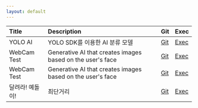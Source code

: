 ```yaml
---
layout: default
---
```


| Title        | Description         | Git | Exec |
|:-------------|:------------------|:------|:------|
| YOLO AI     | YOLO SDK를 이용한 AI 분류 모델 | [Git](https://github.com/enozdev/Yolo_Web)  | [Exec](https://enozdev.github.io/Yolo_Web/)  |
| WebCam Test  | Generative AI that creates images based on the user's face | [Git](https://github.com/enozdev/test_page) | [Exec](https://enozdev.github.io/test_page/)  |
| WebCam Test  | Generative AI that creates images based on the user's face | [Git](https://github.com/enozdev/test_page) | [Exec](https://enozdev.github.io/test_page/)  |
| 달려라! 예돌이!  | 최단거리 | [Git](https://github.com/enozdev/test_page) | [Exec](https://enozdev.github.io/ShortestWay_Web/)  |



